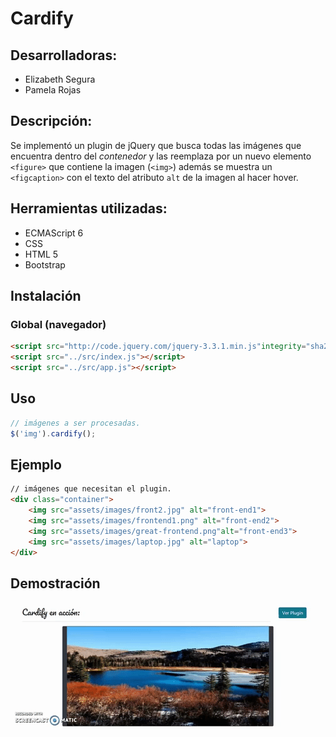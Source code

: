 # Cardify

## Desarrolladoras:

* Elizabeth Segura
* Pamela Rojas

## Descripción:
Se implementó un plugin de jQuery que busca todas las
imágenes que encuentra dentro del _contenedor_ y las reemplaza por un nuevo elemento `<figure>` que contiene la imagen (`<img>`) además se muestra un `<figcaption>`
con el texto del atributo `alt` de la imagen al hacer hover.

## Herramientas utilizadas:
* ECMAScript 6
* CSS
* HTML 5
* Bootstrap

## Instalación

### Global (navegador)

```html
<script src="http://code.jquery.com/jquery-3.3.1.min.js"integrity="sha256-FgpCb/KJQlLNfOu91ta32o/NMZxltwRo8QtmkMRdAu8="crossorigin="anonymous"></script>
<script src="../src/index.js"></script>
<script src="../src/app.js"></script>
```

## Uso
```js
// imágenes a ser procesadas.
$('img').cardify();
```
## Ejemplo
```html
// imágenes que necesitan el plugin.
<div class="container">
    <img src="assets/images/front2.jpg" alt="front-end1">
    <img src="assets/images/frontend1.png" alt="front-end2">
    <img src="assets/images/great-frontend.png"alt="front-end3">
    <img src="assets/images/laptop.jpg" alt="laptop">
</div>
```
## Demostración
<img src="public/assets/images/gif.gif">
